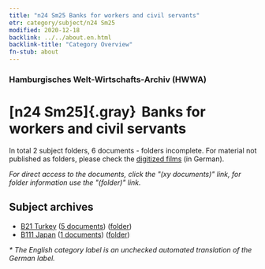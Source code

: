 ```yaml
---
title: "n24 Sm25 Banks for workers and civil servants"
etr: category/subject/n24 Sm25
modified: 2020-12-18
backlink: ../../about.en.html
backlink-title: "Category Overview"
fn-stub: about
---
```


### Hamburgisches Welt-Wirtschafts-Archiv (HWWA)
# [n24 Sm25]{.gray}&#8201; Banks for workers and civil servants&#160; 





In total 2 subject folders, 6 documents - folders incomplete.
For material not published as folders, please check the [digitized films](/film/h1_sh) (in German).

_For direct access to the documents, click the "(xy documents)" link, for folder information use the "(folder)" link._

## Subject archives


- [B21 Turkey](../../../geo/about.en.html#B21) (<a href="https://dfg-viewer.de/show/?tx_dlf[id]=https://pm20.zbw.eu/mets/sh/1411xx/141111/1453xx/145393/public.mets.en.xml" target="_blank">5 documents</a>) ([folder](http://purl.org/pressemappe20/folder/sh/141111,145393))
- [B111 Japan](../../../geo/about.en.html#B111) (<a href="https://dfg-viewer.de/show/?tx_dlf[id]=https://pm20.zbw.eu/mets/sh/1412xx/141272/1453xx/145393/public.mets.en.xml" target="_blank">1 documents</a>) ([folder](http://purl.org/pressemappe20/folder/sh/141272,145393))


_* The English category label is an unchecked automated translation of the German label._

